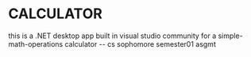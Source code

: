 # CALCULATOR
this is a .NET desktop app built in visual studio community for a simple-math-operations calculator -- cs sophomore semester01 asgmt
